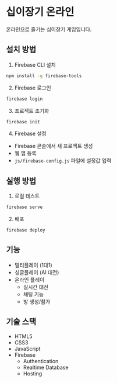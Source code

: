 # 십이장기 온라인

온라인으로 즐기는 십이장기 게임입니다.

## 설치 방법

1. Firebase CLI 설치
```bash
npm install -g firebase-tools
```

2. Firebase 로그인
```bash
firebase login
```

3. 프로젝트 초기화
```bash
firebase init
```

4. Firebase 설정
- Firebase 콘솔에서 새 프로젝트 생성
- 웹 앱 등록
- `js/firebase-config.js` 파일에 설정값 입력

## 실행 방법

1. 로컬 테스트
```bash
firebase serve
```

2. 배포
```bash
firebase deploy
```

## 기능

- 멀티플레이 (1대1)
- 싱글플레이 (AI 대전)
- 온라인 플레이
  - 실시간 대전
  - 채팅 기능
  - 방 생성/참가

## 기술 스택

- HTML5
- CSS3
- JavaScript
- Firebase
  - Authentication
  - Realtime Database
  - Hosting 
